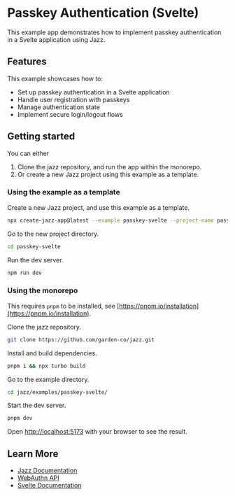 # Passkey Authentication (Svelte)

This example app demonstrates how to implement passkey authentication in a Svelte application using Jazz.

## Features

This example showcases how to:
- Set up passkey authentication in a Svelte application
- Handle user registration with passkeys
- Manage authentication state
- Implement secure login/logout flows

## Getting started

You can either
1. Clone the jazz repository, and run the app within the monorepo.
2. Or create a new Jazz project using this example as a template.


### Using the example as a template

Create a new Jazz project, and use this example as a template.
```bash
npx create-jazz-app@latest --example passkey-svelte --project-name passkey-svelte
```

Go to the new project directory.
```bash
cd passkey-svelte
```

Run the dev server.
```bash
npm run dev
```

### Using the monorepo

This requires `pnpm` to be installed, see [https://pnpm.io/installation](https://pnpm.io/installation).

Clone the jazz repository.
```bash
git clone https://github.com/garden-co/jazz.git
```

Install and build dependencies.
```bash
pnpm i && npx turbo build
```

Go to the example directory.
```bash
cd jazz/examples/passkey-svelte/
```

Start the dev server.
```bash
pnpm dev
```

Open [http://localhost:5173](http://localhost:5173) with your browser to see the result.

## Learn More

- [Jazz Documentation](https://jazz.tools/docs/svelte)
- [WebAuthn API](https://developer.mozilla.org/en-US/docs/Web/API/Web_Authentication_API)
- [Svelte Documentation](https://svelte.dev)
